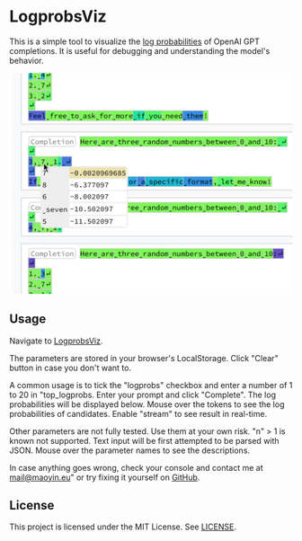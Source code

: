 # LogprobsViz

This is a simple tool to visualize the [log probabilities](https://cookbook.openai.com/examples/using_logprobs) of OpenAI GPT completions. 
It is useful for debugging and understanding the model's behavior. 

![Screenshot](https://raw.githubusercontent.com/simonmysun/logprobsvz/gh-pages/screenshot.png)

## Usage

Navigate to [LogprobsViz](https://simonmysun.github.io/logprobsvz/).

The parameters are stored in your browser's LocalStorage. Click "Clear" button in case you don't want to.

A common usage is to tick the "logprobs" checkbox and enter a number of 1 to 20 in "top_logprobs. 
Enter your prompt and click "Complete". 
The log probabilities will be displayed below. 
Mouse over the tokens to see the log probabilities of candidates. 
Enable "stream" to see result in real-time.

Other parameters are not fully tested. 
Use them at your own risk. 
"n" > 1 is known not supported. 
Text input will be first attempted to be parsed with JSON. 
Mouse over the parameter names to see the descriptions.

In case anything goes wrong, check your console and contact me at [mail@maoyin.eu](mailto:mail@maoyin.eu)" or try fixing it yourself on [GitHub](https://github.com/simonmysun/logprobsvz).

## License

This project is licensed under the MIT License. See [LICENSE](LICENSE).